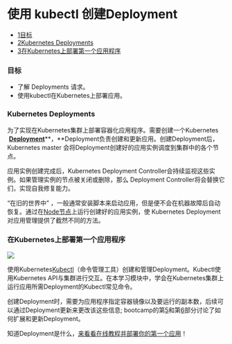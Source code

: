 # 使用 kubectl 创建Deployment

* [1目标](http://docs.kubernetes.org.cn/113.html#i)
* [2Kubernetes Deployments](http://docs.kubernetes.org.cn/113.html#KubernetesDeployments)
* [3在Kubernetes上部署第一个应用程序](http://docs.kubernetes.org.cn/113.html#Kubernetes)

### 目标

* 了解 Deployments 请求。
* 使用kubectl在Kubernetes上部署应用。

### Kubernetes Deployments

为了实现在Kubernetes集群上部署容器化应用程序。需要创建一个Kubernetes  [**Deployment**](http://docs.kubernetes.org.cn/317.html)**，**Deployment负责创建和更新应用。创建Deployment后，Kubernetes master 会将Deployment创建好的应用实例调度到集群中的各个节点。

应用实例创建完成后，Kubernetes Deployment Controller会持续监视这些实例。如果管理实例的节点被关闭或删除，那么 Deployment Controller将会替换它们，实现自我修复能力。

“在旧的世界中” ，一般通常安装脚本来启动应用，但是便不会在机器故障后自动恢复。通过在[Node节点](http://docs.kubernetes.org.cn/304.html)上运行创建好的应用实例，使 Kubernetes Deployment 对应用管理提供了截然不同的方法。

### 在Kubernetes上部署第一个应用程序

![](https://d33wubrfki0l68.cloudfront.net/3854a4db66ad3dd4ede078865eff41510eeba7c0/33ac5/docs/tutorials/kubernetes-basics/public/images/module_02_first_app.svg)

使用Kubernetes[Kubectl](http://docs.kubernetes.org.cn/61.html)（命令管理工具）创建和管理Deployment。Kubectl使用Kubernetes API与集群进行交互。在本学习模块中，学会在Kubernetes集群上运行应用所需Deployment的Kubectl常见命令。

创建Deployment时，需要为应用程序指定容器镜像以及要运行的副本数，后续可以通过Deployment更新来更改该这些信息; bootcamp的第[5](https://kubernetes.io/docs/tutorials/kubernetes-basics/scale-intro/)和第[6](https://kubernetes.io/docs/tutorials/kubernetes-basics/update-intro/)部分讨论了如何扩展和更新Deployment。

知道Deployment是什么，[来看看在线教程并部署你的第一个应用](https://kubernetes.io/docs/tutorials/kubernetes-basics/deploy-intro/)！



